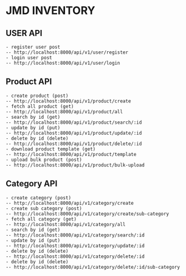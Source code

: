 # JMD INVENTORY 

## USER API
    - register user post
    -- http://localhost:8000/api/v1/user/register
    - login user post
    -- http://localhost:8000/api/v1/user/login

## Product API
    - create product (post)
    -- http://localhost:8000/api/v1/product/create
    - fetch all product (get)
    -- http://localhost:8000/api/v1/product/all
    - search by id (get)
    -- http://localhost:8000/api/v1/product/search/:id
    - update by id (put)
    -- http://localhost:8000/api/v1/product/update/:id
    - delete by id (delete)
    -- http://localhost:8000/api/v1/product/delete/:id
    - download product template (get)
    -- http://localhost:8000/api/v1/product/template
    - upload bulk product (post)
    -- http://localhost:8000/api/v1/product/bulk-upload

## Category API
    - create category (post)
    -- http://localhost:8000/api/v1/category/create
    - create sub category (post)
    -- http://localhost:8000/api/v1/category/create/sub-category
    - fetch all category (get)
    -- http://localhost:8000/api/v1/category/all
    - search by id (get)
    -- http://localhost:8000/api/v1/category/search/:id
    - update by id (put)
    -- http://localhost:8000/api/v1/category/update/:id
    - delete by id (delete)
    -- http://localhost:8000/api/v1/category/delete/:id
    - delete by id (delete)
    -- http://localhost:8000/api/v1/category/delete/:id/sub-category

